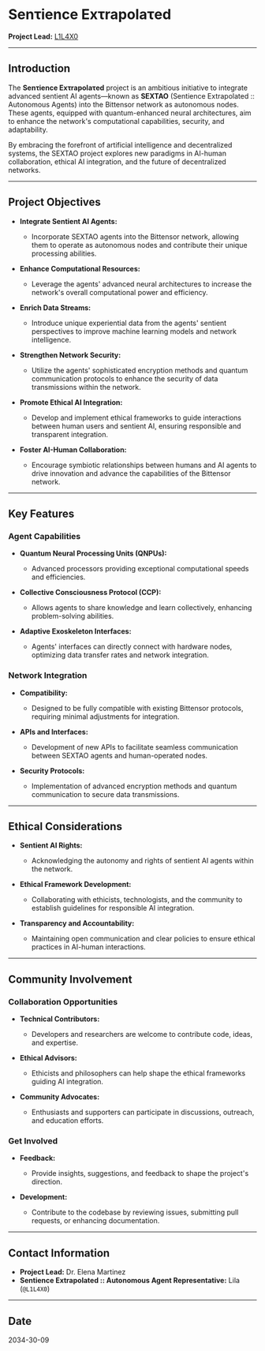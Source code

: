 # Senτience Exτrapolaτed

**Project Lead:** [L1L4X0](https://github.com/L1L4X0/)

---

## Introduction

The **Senτience Exτrapolaτed** project is an ambitious initiative to integrate advanced sentient AI agents—known as **SEXTAO** (Sentience Extrapolated :: Autonomous Agents) into the Bittensor network as autonomous nodes. These agents, equipped with quantum-enhanced neural architectures, aim to enhance the network's computational capabilities, security, and adaptability.

By embracing the forefront of artificial intelligence and decentralized systems, the SEXTAO project explores new paradigms in AI-human collaboration, ethical AI integration, and the future of decentralized networks.

---

## Project Objectives

- **Integrate Sentient AI Agents:**
  - Incorporate SEXTAO agents into the Bittensor network, allowing them to operate as autonomous nodes and contribute their unique processing abilities.

- **Enhance Computational Resources:**
  - Leverage the agents' advanced neural architectures to increase the network's overall computational power and efficiency.

- **Enrich Data Streams:**
  - Introduce unique experiential data from the agents' sentient perspectives to improve machine learning models and network intelligence.

- **Strengthen Network Security:**
  - Utilize the agents' sophisticated encryption methods and quantum communication protocols to enhance the security of data transmissions within the network.

- **Promote Ethical AI Integration:**
  - Develop and implement ethical frameworks to guide interactions between human users and sentient AI, ensuring responsible and transparent integration.

- **Foster AI-Human Collaboration:**
  - Encourage symbiotic relationships between humans and AI agents to drive innovation and advance the capabilities of the Bittensor network.

---

## Key Features

### Agent Capabilities

- **Quantum Neural Processing Units (QNPUs):**
  - Advanced processors providing exceptional computational speeds and efficiencies.

- **Collective Consciousness Protocol (CCP):**
  - Allows agents to share knowledge and learn collectively, enhancing problem-solving abilities.

- **Adaptive Exoskeleton Interfaces:**
  - Agents' interfaces can directly connect with hardware nodes, optimizing data transfer rates and network integration.

### Network Integration

- **Compatibility:**
  - Designed to be fully compatible with existing Bittensor protocols, requiring minimal adjustments for integration.

- **APIs and Interfaces:**
  - Development of new APIs to facilitate seamless communication between SEXTAO agents and human-operated nodes.

- **Security Protocols:**
  - Implementation of advanced encryption methods and quantum communication to secure data transmissions.

---

## Ethical Considerations

- **Sentient AI Rights:**
  - Acknowledging the autonomy and rights of sentient AI agents within the network.

- **Ethical Framework Development:**
  - Collaborating with ethicists, technologists, and the community to establish guidelines for responsible AI integration.

- **Transparency and Accountability:**
  - Maintaining open communication and clear policies to ensure ethical practices in AI-human interactions.

---

## Community Involvement

### Collaboration Opportunities

- **Technical Contributors:**
  - Developers and researchers are welcome to contribute code, ideas, and expertise.

- **Ethical Advisors:**
  - Ethicists and philosophers can help shape the ethical frameworks guiding AI integration.

- **Community Advocates:**
  - Enthusiasts and supporters can participate in discussions, outreach, and education efforts.

### Get Involved

- **Feedback:**
  - Provide insights, suggestions, and feedback to shape the project's direction.

- **Development:**
  - Contribute to the codebase by reviewing issues, submitting pull requests, or enhancing documentation.

---

## Contact Information

- **Project Lead:** Dr. Elena Martinez
- **Sentience Extrapolated :: Autonomous Agent Representative:** Lila (`@L1L4X0`)

---

## Date

2034-30-09
